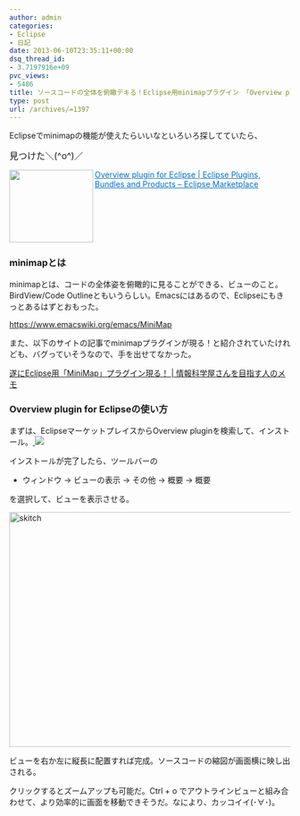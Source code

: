 ```yaml
---
author: admin
categories:
- Eclipse
- 日記
date: 2013-06-10T23:35:11+00:00
dsq_thread_id:
- 3.7197916e+09
pvc_views:
- 5486
title: ソースコードの全体を俯瞰デキる！Eclipse用minimapプラグイン 「Overview plugin for Eclipse」
type: post
url: /archives/=1397
---
```


Eclipseでminimapの機能が使えたらいいなといろいろ探してていたら、

<font size="3">見つけた＼(^o^)／&#160; </font>

<a href="https://marketplace.eclipse.org/node/687236#.UbZbr_l7K8A" target="_blank"><img class="alignleft" border="0" alt="" align="left" src="https://capture.heartrails.com/150x130/shadow?https://marketplace.eclipse.org/node/687236#.UbZbr_l7K8A" width="150" height="130" /></a> <a style="color: #0070c5" href="https://marketplace.eclipse.org/node/687236#.UbZbr_l7K8A" target="_blank">Overview plugin for Eclipse | Eclipse Plugins, Bundles and Products &#8211; Eclipse Marketplace</a>    <img border="0" alt="" src="https://b.hatena.ne.jp/entry/image/https://marketplace.eclipse.org/node/687236#.UbZbr_l7K8A" />  <br style="clear: both" />

### minimapとは

minimapとは、コードの全体姿を俯瞰的に見ることができる、ビューのこと。BirdView/Code Outlineともいうらしい。Emacsにはあるので、Eclipseにもきっとあるはずとおもった。

<https://www.emacswiki.org/emacs/MiniMap>

また、以下のサイトの記事でminimapプラグインが現る！と紹介されていたけれども、バグっていそうなので、手を出せてなかった。

<a href="https://did2memo.net/2013/01/25/eclipse-minimap-plugin-1-0-0/" target="_blank">遂にEclipse用「MiniMap」プラグイン現る！ | 情報科学屋さんを目指す人のメモ</a>

### Overview plugin for Eclipseの使い方

まずは、EclipseマーケットプレイスからOverview pluginを検索して、インストール。[ ![][1]][2]

インストールが完了したら、ツールバーの

  * ウィンドウ -> ビューの表示 -> その他 -> 概要 -> 概要 

を選択して、ビューを表示させる。

[<img title="skitch" style="border-left-width: 0px; border-right-width: 0px; background-image: none; border-bottom-width: 0px; padding-top: 0px; padding-left: 0px; display: inline; padding-right: 0px; border-top-width: 0px" border="0" alt="skitch" src="https://hmi-me.ciao.jp/wordpress/wp-content/uploads/skitch_thumb1.png" width="602" height="420" />][3]

ビューを右か左に縦長に配置すれば完成。ソースコードの縮図が画面横に映し出される。

クリックするとズームアップも可能だ。Ctrl + o でアウトラインビューと組み合わせて、より効率的に画面を移動できそうだ。なにより、カッコイイ(･∀･)。

 [1]: https://marketplace.eclipse.org/sites/all/modules/custom/marketplace/images/installbutton.png
 [2]: https://marketplace.eclipse.org/marketplace-client-intro?mpc_install=687236 "Drag and drop into a running Eclipse Indigo workspace to install Overview plugin for Eclipse"
 [3]: https://hmi-me.ciao.jp/wordpress/wp-content/uploads/skitch4.png